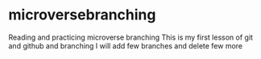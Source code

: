 # microversebranching
Reading and practicing microverse branching 
This is my first lesson of git and github and branching
I will add few branches and delete few more
